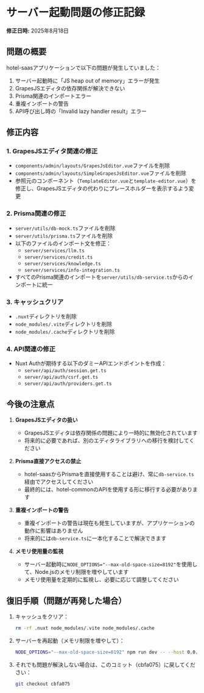 # サーバー起動問題の修正記録

**修正日時:** 2025年8月18日

## 問題の概要

hotel-saasアプリケーションで以下の問題が発生していました：

1. サーバー起動時に「JS heap out of memory」エラーが発生
2. GrapesJSエディタの依存関係が解決できない
3. Prisma関連のインポートエラー
4. 重複インポートの警告
5. API呼び出し時の「Invalid lazy handler result」エラー

## 修正内容

### 1. GrapesJSエディタ関連の修正

- `components/admin/layouts/GrapesJsEditor.vue`ファイルを削除
- `components/admin/layouts/SimpleGrapesJsEditor.vue`ファイルを削除
- 参照元のコンポーネント（`TemplateEditor.vue`と`template-editor.vue`）を修正し、GrapesJSエディタの代わりにプレースホルダーを表示するよう変更

### 2. Prisma関連の修正

- `server/utils/db-mock.ts`ファイルを削除
- `server/utils/prisma.ts`ファイルを削除
- 以下のファイルのインポート文を修正：
  - `server/services/llm.ts`
  - `server/services/credit.ts`
  - `server/services/knowledge.ts`
  - `server/services/info-integration.ts`
- すべてのPrisma関連のインポートを`server/utils/db-service.ts`からのインポートに統一

### 3. キャッシュクリア

- `.nuxt`ディレクトリを削除
- `node_modules/.vite`ディレクトリを削除
- `node_modules/.cache`ディレクトリを削除

### 4. API関連の修正

- Nuxt Authが期待する以下のダミーAPIエンドポイントを作成：
  - `server/api/auth/session.get.ts`
  - `server/api/auth/csrf.get.ts`
  - `server/api/auth/providers.get.ts`

## 今後の注意点

1. **GrapesJSエディタの扱い**
   - GrapesJSエディタは依存関係の問題により一時的に無効化されています
   - 将来的に必要であれば、別のエディタライブラリへの移行を検討してください

2. **Prisma直接アクセスの禁止**
   - hotel-saasからPrismaを直接使用することは避け、常に`db-service.ts`経由でアクセスしてください
   - 最終的には、hotel-commonのAPIを使用する形に移行する必要があります

3. **重複インポートの警告**
   - 重複インポートの警告は現在も発生していますが、アプリケーションの動作に影響はありません
   - 将来的には`db-service.ts`に一本化することで解決できます

4. **メモリ使用量の監視**
   - サーバー起動時に`NODE_OPTIONS="--max-old-space-size=8192"`を使用して、Node.jsのメモリ制限を増やしています
   - メモリ使用量を定期的に監視し、必要に応じて調整してください

## 復旧手順（問題が再発した場合）

1. キャッシュをクリア：
   ```bash
   rm -rf .nuxt node_modules/.vite node_modules/.cache
   ```

2. サーバーを再起動（メモリ制限を増やして）：
   ```bash
   NODE_OPTIONS="--max-old-space-size=8192" npm run dev -- --host 0.0.0.0 --port 3100
   ```

3. それでも問題が解決しない場合は、このコミット（cbfa075）に戻してください：
   ```bash
   git checkout cbfa075
   ```
